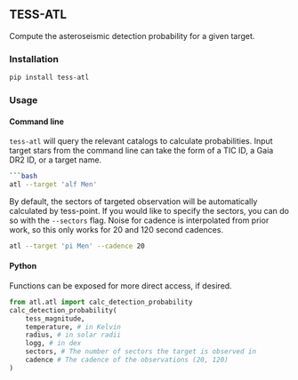 ## TESS-ATL

Compute the asteroseismic detection probability for a given target.

### Installation

```bash
pip install tess-atl
```

### Usage

#### Command line

`tess-atl` will query the relevant catalogs to calculate probabilities. Input target stars from the command line can take the form of a TIC ID, a Gaia DR2 ID, or a target name.

```bash
```bash
atl --target 'alf Men' 
```

By default, the sectors of targeted observation will be automatically calculated by tess-point. If you would like to specify the sectors, you can do so with the `--sectors` flag. Noise for cadence is interpolated from prior work, so this only works for 20 and 120 second cadences.

```bash
atl --target 'pi Men' --cadence 20
```
#### Python

Functions can be exposed for more direct access, if desired.

```python
from atl.atl import calc_detection_probability
calc_detection_probability(
    tess_magnitude,
    temperature, # in Kelvin
    radius, # in solar radii
    logg, # in dex
    sectors, # The number of sectors the target is observed in
    cadence # The cadence of the observations (20, 120)
)
```